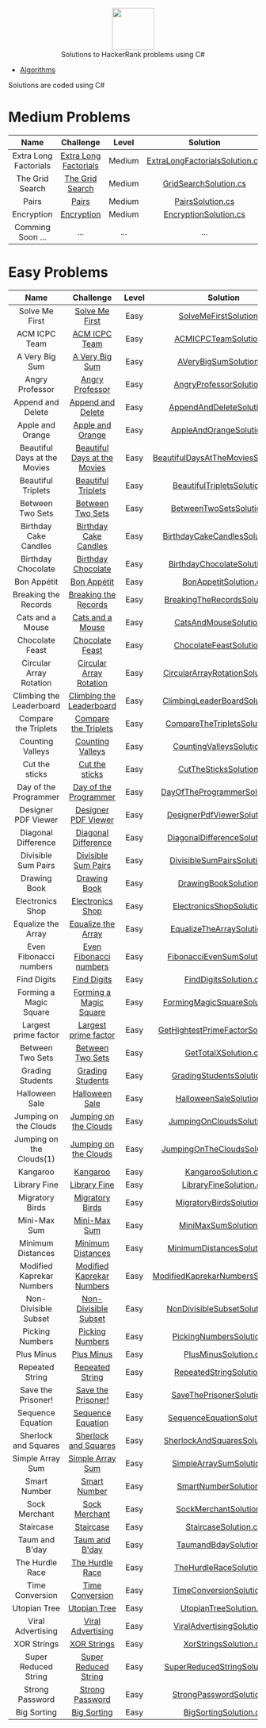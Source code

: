<p align="center">
    <a href="https://www.hackerrank.com/rahmatullo_khol1">
        <img height=85 src="https://d3keuzeb2crhkn.cloudfront.net/hackerrank/assets/styleguide/logo_wordmark-f5c5eb61ab0a154c3ed9eda24d0b9e31.svg">
    </a>
    <br> Solutions to HackerRank problems using C#
</p>


* [Algorithms](#algorithms)

Solutions are coded using C#

# Medium Problems
|          Name          		|    Challenge       																				| Level 		|      Solution     |
|:---------------------------:|:------------------------------------------------------------------------:|:------:|:--------------------------------------------------:|
|   Extra Long Factorials  		| [Extra Long Factorials](https://www.hackerrank.com/challenges/extra-long-factorials)  			|    Medium  	|[ExtraLongFactorialsSolution.cs](https://github.com/Rahajustone/HackerRank/blob/master/HackerRank/Algorithms/Medium/ExtraLongFactorialsSolution.cs) |
|   The Grid Search             | [The Grid Search](https://www.hackerrank.com/challenges/the-grid-search)  	                    |    Medium  	|[GridSearchSolution.cs](https://github.com/Rahajustone/HackerRank/blob/master/HackerRank/Algorithms/Medium/GridSearchSolution.cs) |
|   Pairs                       | [Pairs](https://www.hackerrank.com/challenges/pairs)  	                                        |    Medium  	|[PairsSolution.cs](https://github.com/Rahajustone/HackerRank/blob/master/HackerRank/Algorithms/Medium/PairsSolution.cs) |
|   Encryption                  | [Encryption](https://www.hackerrank.com/challenges/encryption)  	                                |    Medium  	|[EncryptionSolution.cs](https://github.com/Rahajustone/HackerRank/blob/master/HackerRank/Algorithms/Medium/EncryptionSolution.cs) |
| Comming Soon ...| ...|...|...| 


# Easy Problems

|          Name          |    Challenge       | Level |      Solution     |
|:---------------------------:|:------------------------------------------------------------------------:|:------:|:--------------------------------------------------:|
|  Solve Me First      				| [Solve Me First](https://www.hackerrank.com/challenges/solve-me-first)   								|    Easy  	|[SolveMeFirstSolution.cs](https://github.com/Rahajustone/HackerRank/blob/master/HackerRank/Algorithms/Easy/SolveMeFirstSolution.cs) |
|  ACM ICPC Team      				| [ACM ICPC Team](https://www.hackerrank.com/challenges/acm-icpc-team)         							|    Easy   |[ACMICPCTeamSolution.cs](https://github.com/Rahajustone/HackerRank/blob/master/HackerRank/Algorithms/Easy/ACMICPCTeamSolution.cs) |
|  A Very Big Sum       			| [A Very Big Sum ](https://www.hackerrank.com/challenges/a-very-big-sum)         						|    Easy   |[AVeryBigSumSolution.cs](https://github.com/Rahajustone/HackerRank/blob/master/HackerRank/Algorithms/Easy/AVeryBigSumSolution.cs) |
|  Angry Professor 	     			| [Angry Professor ](https://www.hackerrank.com/challenges/angry-professor)         					|    Easy   |[AngryProfessorSolution.cs](https://github.com/Rahajustone/HackerRank/blob/master/HackerRank/Algorithms/Easy/AngryProfessorSolution.cs) |
|  Append and Delete	     		| [Append and Delete](https://www.hackerrank.com/challenges/append-and-delete)         					|    Easy   |[AppendAndDeleteSolution.cs](https://github.com/Rahajustone/HackerRank/blob/master/HackerRank/Algorithms/Easy/AppendAndDeleteSolution.cs) |
|  Apple and Orange	     			| [Apple and Orange](https://www.hackerrank.com/challenges/apple-and-orange)         					|    Easy   |[AppleAndOrangeSolution.cs](https://github.com/Rahajustone/HackerRank/blob/master/HackerRank/Algorithms/Easy/AppleAndOrangeSolution.cs) |
|  Beautiful Days at the Movies		| [Beautiful Days at the Movies](https://www.hackerrank.com/challenges/beautiful-days-at-the-movies)    |    Easy   |[BeautifulDaysAtTheMoviesSolution.cs](https://github.com/Rahajustone/HackerRank/blob/master/HackerRank/Algorithms/Easy/BeautifulDaysAtTheMoviesSolution.cs) |
|  Beautiful Triplets				| [Beautiful Triplets](https://www.hackerrank.com/challenges/beautiful-triplets)    					|    Easy   |[BeautifulTripletsSolution.cs](https://github.com/Rahajustone/HackerRank/blob/master/HackerRank/Algorithms/Easy/BeautifulTripletsSolution.cs) |
|  Between Two Sets					| [Between Two Sets](https://www.hackerrank.com/challenges/between-two-sets)	    					|    Easy   |[BetweenTwoSetsSolution.cs](https://github.com/Rahajustone/HackerRank/blob/master/HackerRank/Algorithms/Easy/BetweenTwoSetsSolution.cs) |
|  Birthday Cake Candles			| [Birthday Cake Candles](https://www.hackerrank.com/challenges/birthday-cake-candles)	    			|    Easy   |[BirthdayCakeCandlesSolution.cs](https://github.com/Rahajustone/HackerRank/blob/master/HackerRank/Algorithms/Easy/BirthdayCakeCandlesSolution.cs) |
|  Birthday Chocolate			    | [Birthday Chocolate](https://www.hackerrank.com/challenges/the-birthday-bar)	    					|    Easy   |[BirthdayChocolateSolution.cs](https://github.com/Rahajustone/HackerRank/blob/master/HackerRank/Algorithms/Easy/BirthdayChocolateSolution.cs) |
|  Bon Appétit			    		| [Bon Appétit](https://www.hackerrank.com/challenges/bon-appetit)	    								|    Easy   |[BonAppetitSolution.cs](https://github.com/Rahajustone/HackerRank/blob/master/HackerRank/Algorithms/Easy/BonAppetitSolution.cs) |
|  Breaking the Records			 	| [Breaking the Records](https://www.hackerrank.com/challenges/breaking-best-and-worst-records/)	   	|    Easy   |[BreakingTheRecordsSolution.cs](https://github.com/Rahajustone/HackerRank/blob/master/HackerRank/Algorithms/Easy/BreakingTheRecordsSolution.cs) |
|  Cats and a Mouse			 		| [Cats and a Mouse](https://www.hackerrank.com/challenges/cats-and-a-mouse/)	   						|    Easy   |[CatsAndMouseSolution.cs](https://github.com/Rahajustone/HackerRank/blob/master/HackerRank/Algorithms/Easy/CatsAndMouseSolution.cs) |
|  Chocolate Feast			 		| [Chocolate Feast](https://www.hackerrank.com/challenges/chocolate-feast/)	   							|    Easy   |[ChocolateFeastSolution.cs](https://github.com/Rahajustone/HackerRank/blob/master/HackerRank/Algorithms/Easy/ChocolateFeastSolution.cs) |
|  Circular Array Rotation			| [Circular Array Rotation](https://www.hackerrank.com/challenges/circular-array-rotation)	   			|    Easy   |[CircularArrayRotationSolution.cs](https://github.com/Rahajustone/HackerRank/blob/master/HackerRank/Algorithms/Easy/CircularArrayRotationSolution.cs) |
|  Climbing the Leaderboard			| [Climbing the Leaderboard](https://www.hackerrank.com/challenges/climbing-the-leaderboard)	   		|    Easy   |[ClimbingLeaderBoardSolution.cs](https://github.com/Rahajustone/HackerRank/blob/master/HackerRank/Algorithms/Easy/ClimbingLeaderBoardSolution.cs) |
|  Compare the Triplets				| [Compare the Triplets](https://www.hackerrank.com/challenges/compare-the-triplets)	   				|    Easy   |[CompareTheTripletsSolution.cs](https://github.com/Rahajustone/HackerRank/blob/master/HackerRank/Algorithms/Easy/CompareTheTripletsSolution.cs) |
|  Counting Valleys					| [Counting Valleys](https://www.hackerrank.com/challenges/counting-valleys)	   						|    Easy   |[CountingValleysSolution.cs](https://github.com/Rahajustone/HackerRank/blob/master/HackerRank/Algorithms/Easy/CountingValleysSolution.cs) |
|  Cut the sticks					| [Cut the sticks](https://www.hackerrank.com/challenges/cut-the-sticks)	   							|    Easy   |[CutTheSticksSolution.cs](https://github.com/Rahajustone/HackerRank/blob/master/HackerRank/Algorithms/Easy/CutTheSticksSolution.cs) |
|  Day of the Programmer			| [Day of the Programmer](https://www.hackerrank.com/challenges/day-of-the-programmer)	   				|    Easy   |[DayOfTheProgrammerSolution.cs](https://github.com/Rahajustone/HackerRank/blob/master/HackerRank/Algorithms/Easy/DayOfTheProgrammerSolution.cs) |
|  Designer PDF Viewer				| [Designer PDF Viewer](https://www.hackerrank.com/challenges/designer-pdf-viewer)	   					|    Easy   |[DesignerPdfViewerSolution.cs](https://github.com/Rahajustone/HackerRank/blob/master/HackerRank/Algorithms/Easy/DesignerPdfViewerSolution.cs) |
|  Diagonal Difference				| [Diagonal Difference](https://www.hackerrank.com/challenges/diagonal-difference)	   					|    Easy   |[DiagonalDifferenceSolution.cs](https://github.com/Rahajustone/HackerRank/blob/master/HackerRank/Algorithms/Easy/DiagonalDifferenceSolution.cs) |
|  Divisible Sum Pairs				| [Divisible Sum Pairs](https://www.hackerrank.com/challenges/divisible-sum-pairs)	   					|    Easy   |[DivisibleSumPairsSolution.cs](https://github.com/Rahajustone/HackerRank/blob/master/HackerRank/Algorithms/Easy/DivisibleSumPairsSolution.cs) |
|  Drawing Book						| [Drawing Book](https://www.hackerrank.com/challenges/drawing-book)	   								|    Easy   |[DrawingBookSolution.cs](https://github.com/Rahajustone/HackerRank/blob/master/HackerRank/Algorithms/Easy/DrawingBookSolution.cs) |
|  Electronics Shop					| [Electronics Shop](https://www.hackerrank.com/challenges/electronics-shop)	   						|    Easy   |[ElectronicsShopSolution.cs](https://github.com/Rahajustone/HackerRank/blob/master/HackerRank/Algorithms/Easy/ElectronicsShopSolution.cs) |
|  Equalize the Array				| [Equalize the Array](https://www.hackerrank.com/challenges/equality-in-a-array)	   					|    Easy   |[EqualizeTheArraySolution.cs](https://github.com/Rahajustone/HackerRank/blob/master/HackerRank/Algorithms/Easy/EqualizeTheArraySolution.cs) |
|  Even Fibonacci numbers			| [Even Fibonacci numbers](https://www.hackerrank.com/contests/projecteuler/challenges/euler002)		|    Easy   |[FibonacciEvenSumSolution.cs](https://github.com/Rahajustone/HackerRank/blob/master/HackerRank/Algorithms/Easy/FibonacciEvenSumSolution.cs) |
|  Find Digits						| [Find Digits](https://www.hackerrank.com/challenges/find-digits)										|    Easy   |[FindDigitsSolution.cs](https://github.com/Rahajustone/HackerRank/blob/master/HackerRank/Algorithms/Easy/FindDigitsSolution.cs) |
|  Forming a Magic Square			| [Forming a Magic Square](https://www.hackerrank.com/challenges/magic-square-forming)					|    Easy   |[FormingMagicSquareSolution.cs](https://github.com/Rahajustone/HackerRank/blob/master/HackerRank/Algorithms/Easy/FormingMagicSquareSolution.cs) |
|  Largest prime factor				| [Largest prime factor](https://www.hackerrank.com/contests/projecteuler/challenges/euler003)			|    Easy   |[GetHightestPrimeFactorSolution.cs](https://github.com/Rahajustone/HackerRank/blob/master/HackerRank/Algorithms/Easy/GetHightestPrimeFactorSolution.cs) |
|  Between Two Sets					| [Between Two Sets](https://www.hackerrank.com/challenges/between-two-sets)							|    Easy   |[GetTotalXSolution.cs](https://github.com/Rahajustone/HackerRank/blob/master/HackerRank/Algorithms/Easy/GetTotalXSolution.cs) |
|  Grading Students					| [Grading Students](https://www.hackerrank.com/challenges/grading)										|    Easy   |[GradingStudentsSolution.cs](https://github.com/Rahajustone/HackerRank/blob/master/HackerRank/Algorithms/Easy/GradingStudentsSolution.cs) |
|  Halloween Sale					| [Halloween Sale](https://www.hackerrank.com/challenges/halloween-sale)								|    Easy   |[HalloweenSaleSolution.cs](https://github.com/Rahajustone/HackerRank/blob/master/HackerRank/Algorithms/Easy/HalloweenSaleSolution.cs) |
|  Jumping on the Clouds			| [Jumping on the Clouds](https://www.hackerrank.com/challenges/jumping-on-the-clouds)					|    Easy   |[JumpingOnCloudsSolution.cs](https://github.com/Rahajustone/HackerRank/blob/master/HackerRank/Algorithms/Easy/JumpingOnCloudsSolution.cs) |
|  Jumping on the Clouds(1)			| [Jumping on the Clouds](https://www.hackerrank.com/challenges/jumping-on-the-clouds)					|    Easy   |[JumpingOnTheCloudsSolution.cs](https://github.com/Rahajustone/HackerRank/blob/master/HackerRank/Algorithms/Easy/JumpingOnTheCloudsSolution.cs) |
|  Kangaroo							| [Kangaroo](https://www.hackerrank.com/challenges/kangaroo)											|    Easy   |[KangarooSolution.cs](https://github.com/Rahajustone/HackerRank/blob/master/HackerRank/Algorithms/Easy/KangarooSolution.cs) |
|  Library Fine						| [Library Fine](https://www.hackerrank.com/challenges/library-fine)									|    Easy   |[LibraryFineSolution.cs](https://github.com/Rahajustone/HackerRank/blob/master/HackerRank/Algorithms/Easy/LibraryFineSolution.cs) |
|  Migratory Birds					| [Migratory Birds](https://www.hackerrank.com/challenges/migratory-birds)								|    Easy   |[MigratoryBirdsSolution.cs](https://github.com/Rahajustone/HackerRank/blob/master/HackerRank/Algorithms/Easy/MigratoryBirdsSolution.cs) |
|  Mini-Max Sum						| [Mini-Max Sum](https://www.hackerrank.com/challenges/mini-max-sum)									|    Easy   |[MiniMaxSumSolution.cs](https://github.com/Rahajustone/HackerRank/blob/master/HackerRank/Algorithms/Easy/MiniMaxSumSolution.cs) |
|  Minimum Distances				| [Minimum Distances](https://www.hackerrank.com/challenges/minimum-distances)							|    Easy   |[MinimumDistancesSolution.cs](https://github.com/Rahajustone/HackerRank/blob/master/HackerRank/Algorithms/Easy/MinimumDistancesSolution.cs) |
|  Modified Kaprekar Numbers		| [Modified Kaprekar Numbers](https://www.hackerrank.com/challenges/kaprekar-numbers)				    |    Easy   |[ModifiedKaprekarNumbersSolution.cs](https://github.com/Rahajustone/HackerRank/blob/master/HackerRank/Algorithms/Easy/ModifiedKaprekarNumbersSolution.cs) |
|  Non-Divisible Subset				| [Non-Divisible Subset](https://www.hackerrank.com/challenges/non-divisible-subset)					|    Easy   |[NonDivisibleSubsetSolution.cs](https://github.com/Rahajustone/HackerRank/blob/master/HackerRank/Algorithms/Easy/NonDivisibleSubsetSolution.cs) |
|  Picking Numbers					| [Picking Numbers](https://www.hackerrank.com/challenges/picking-numbers)								|    Easy   |[PickingNumbersSolution.cs](https://github.com/Rahajustone/HackerRank/blob/master/HackerRank/Algorithms/Easy/PickingNumbersSolution.cs) |
|  Plus Minus						| [Plus Minus](https://www.hackerrank.com/challenges/plus-minus)										|    Easy   |[PlusMinusSolution.cs](https://github.com/Rahajustone/HackerRank/blob/master/HackerRank/Algorithms/Easy/PlusMinusSolution.cs) |
|  Repeated String					| [Repeated String](https://www.hackerrank.com/challenges/repeated-string)								|    Easy   |[RepeatedStringSolution.cs](https://github.com/Rahajustone/HackerRank/blob/master/HackerRank/Algorithms/Easy/RepeatedStringSolution.cs) |
|  Save the Prisoner!				| [Save the Prisoner!](https://www.hackerrank.com/challenges/save-the-prisoner)							|    Easy   |[SaveThePrisonerSolution.cs](https://github.com/Rahajustone/HackerRank/blob/master/HackerRank/Algorithms/Easy/SaveThePrisonerSolution.cs) |
|  Sequence Equation				| [Sequence Equation](https://www.hackerrank.com/challenges/permutation-equation)						|    Easy   |[SequenceEquationSolution.cs](https://github.com/Rahajustone/HackerRank/blob/master/HackerRank/Algorithms/Easy/SequenceEquationSolution.cs) |
|  Sherlock and Squares				| [Sherlock and Squares](https://www.hackerrank.com/challenges/sherlock-and-squares)					|    Easy   |[SherlockAndSquaresSolution.cs](https://github.com/Rahajustone/HackerRank/blob/master/HackerRank/Algorithms/Easy/SherlockAndSquaresSolution.cs) |
|  Simple Array Sum					| [Simple Array Sum](https://www.hackerrank.com/challenges/simple-array-sum)							|    Easy   |[SimpleArraySumSolution.cs](https://github.com/Rahajustone/HackerRank/blob/master/HackerRank/Algorithms/Easy/SimpleArraySumSolution.cs) |
|  Smart Number						| [Smart Number](https://www.hackerrank.com/challenges/smart-number)									|    Easy   |[SmartNumberSolution.cs](https://github.com/Rahajustone/HackerRank/blob/master/HackerRank/Algorithms/Easy/SmartNumberSolution.cs) |
|  Sock Merchant					| [Sock Merchant](https://www.hackerrank.com/challenges/sock-merchant)									|    Easy   |[SockMerchantSolution.cs](https://github.com/Rahajustone/HackerRank/blob/master/HackerRank/Algorithms/Easy/SockMerchantSolution.cs) |
|  Staircase						| [Staircase](https://www.hackerrank.com/challenges/staircase)											|    Easy   |[StaircaseSolution.cs](https://github.com/Rahajustone/HackerRank/blob/master/HackerRank/Algorithms/Easy/StaircaseSolution.cs) |
|  Taum and B'day					| [Taum and B'day](https://www.hackerrank.com/challenges/taum-and-bday)									|    Easy   |[TaumandBdaySolution.cs](https://github.com/Rahajustone/HackerRank/blob/master/HackerRank/Algorithms/Easy/TaumandBdaySolution.cs) |
|  The Hurdle Race					| [The Hurdle Race](https://www.hackerrank.com/challenges/the-hurdle-race)								|    Easy   |[TheHurdleRaceSolution.cs](https://github.com/Rahajustone/HackerRank/blob/master/HackerRank/Algorithms/Easy/TheHurdleRaceSolution.cs) |
|  Time Conversion					| [Time Conversion](https://www.hackerrank.com/challenges/time-conversion)								|    Easy   |[TimeConversionSolution.cs](https://github.com/Rahajustone/HackerRank/blob/master/HackerRank/Algorithms/Easy/TimeConversionSolution.cs) |
|  Utopian Tree						| [Utopian Tree](https://www.hackerrank.com/challenges/utopian-tree)									|    Easy   |[UtopianTreeSolution.cs](https://github.com/Rahajustone/HackerRank/blob/master/HackerRank/Algorithms/Easy/UtopianTreeSolution.cs) |
|  Viral Advertising				| [Viral Advertising](https://www.hackerrank.com/challenges/strange-advertising)						|    Easy   |[ViralAdvertisingSolution.cs](https://github.com/Rahajustone/HackerRank/blob/master/HackerRank/Algorithms/Easy/ViralAdvertisingSolution.cs) |
|  XOR Strings						| [XOR Strings](https://www.hackerrank.com/challenges/strings-xor)										|    Easy   |[XorStringsSolution.cs](https://github.com/Rahajustone/HackerRank/blob/master/HackerRank/Algorithms/Easy/XorStringsSolution.cs) |
|  Super Reduced String				| [Super Reduced String](https://www.hackerrank.com/challenges/reduced-string)							|    Easy   |[SuperReducedStringSolution.cs](https://github.com/Rahajustone/HackerRank/blob/master/HackerRank/Algorithms/Easy/SuperReducedStringSolution.cs) |
|  Strong Password					| [Strong Password](https://www.hackerrank.com/challenges/strong-password)								|    Easy   |[StrongPasswordSolution.cs](https://github.com/Rahajustone/HackerRank/blob/master/HackerRank/Algorithms/Easy/StrongPasswordSolution.cs) |
|  Big Sorting					    | [Big Sorting ](https://www.hackerrank.com/challenges/big-sorting/problem)								|    Easy   |[BigSortingSolution.cs](https://github.com/Rahajustone/HackerRank/blob/master/HackerRank/Algorithms/Easy/BigSortingSolution.cs) |
